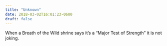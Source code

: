 ```yaml
---
title: "Unknown"
date: 2018-03-02T16:01:23-0600
draft: false
---
```


When a Breath of the Wild shrine says it’s a “Major Test of Strength” it is not joking.
